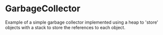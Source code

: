 # GarbageCollector

Example of a simple garbage collector implemented using a heap to 'store' objects with a stack to store the references to each object.
